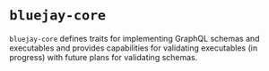 # `bluejay-core`

`bluejay-core` defines traits for implementing GraphQL schemas and executables and provides capabilities for validating executables (in progress) with future plans for validating schemas.
